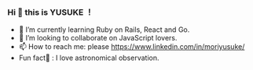 ### Hi 👋 this is YUSUKE ！

<!--
**usk324/usk324** is a ✨ _special_ ✨ repository because its `README.md` (this file) appears on your GitHub profile.
-->
- 🌱 I’m currently learning Ruby on Rails, React and Go. 
- 👯 I’m looking to collaborate on JavaScript lovers.
- 📫 How to reach me: please https://www.linkedin.com/in/moriyusuke/
- Fun fact🔭 : I love astronomical observation. 

